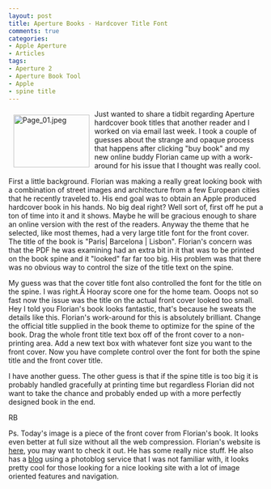 ```yaml
---
layout: post
title: Aperture Books - Hardcover Title Font
comments: true
categories:
- Apple Aperture
- Articles
tags:
- Aperture 2
- Aperture Book Tool
- Apple
- spine title
---
```

<a rel="lightbox" href="/wp-content/uploads/2009/04/Page_01.jpeg"><img title="Page_01.jpeg" src="/wp-content/uploads/2009/04/.thumbs/.Page_01.jpeg" border="0" alt="Page_01.jpeg" hspace="10" vspace="10" width="150" height="104" align="left" /></a>Just wanted to share a tidbit regarding Aperture hardcover book titles that another reader and I worked on via email last week. I took a couple of guesses about the strange and opaque process that happens after clicking "buy book" and my new online buddy Florian came up with a work-around for his issue that I thought was really cool.
<!--more-->First a little background. Florian was making a really great looking book with a combination of street images and architecture from a few European cities that he recently traveled to. His end goal was to obtain an Apple produced hardcover book in his hands. No big deal right? Well sort of, first off he put a ton of time into it and it shows. Maybe he will be gracious enough to share an online version with the rest of the readers. Anyway the theme that he selected, like most themes, had a very large title font for the front cover. The title of the book is "Paris| Barcelona | Lisbon". Florian's concern was that the PDF he was examining had an extra bit in it that was to be printed on the book spine and it "looked" far far too big. His problem was that there was no obvious way to control the size of the title text on the spine.

My guess was that the cover title font also controlled the font for the title on the spine. I was right.Â Hooray score one for the home team. Ooops not so fast now the issue was the title on the actual front cover looked too small. Hey I told you Florian's book looks fantastic, that's because he sweats the details like this. Florian's work-around for this is absolutely brilliant. Change the official title supplied in the book theme to optimize for the spine of the book. Drag the whole front title text box off of the front cover to a non-printing area. Add a new text box with whatever font size you want to the front cover. Now you have complete control over the font for both the spine title and the front cover title.

I have another guess. The other guess is that if the spine title is too big it is probably handled gracefully at printing time but regardless Florian did not want to take the chance and probably ended up with a more perfectly designed book in the end.

RB

Ps. Today's image is a piece of the front cover from Florian's book. It looks even better at full size without all the web compression. Florian's website is <a href="http://web.me.com/florian.k/Florian.K/Florian.K.html">here</a>, you may want to check it out. He has some really nice stuff. He also has a <a href="http://theflore.aminus3.com/">blog</a> using a photoblog service that I was not familiar with, it looks pretty cool for those looking for a nice looking site with a lot of image oriented features and navigation.